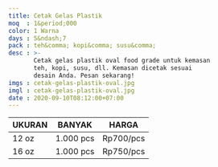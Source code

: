 ```yaml
---
title: Cetak Gelas Plastik
moq  : 1&period;000
color: 1 Warna
days : 5&ndash;7
pack : teh&comma; kopi&comma; susu&comma;
desc : >-
       Cetak gelas plastik oval food grade untuk kemasan
       teh, kopi, susu, dll. Kemasan dicetak sesuai
       desain Anda. Pesan sekarang!
imgs : cetak-gelas-plastik-oval.jpg
imgl : cetak-gelas-plastik-oval.jpg
date : 2020-09-10T08:12:00+07:00
---
```


UKURAN | BANYAK    | HARGA
------ | --------- | ---------
12 oz  | 1.000 pcs | Rp700/pcs
16 oz  | 1.000 pcs | Rp750/pcs